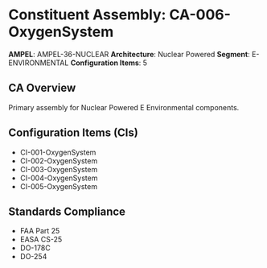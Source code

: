 # Constituent Assembly: CA-006-OxygenSystem

**AMPEL**: AMPEL-36-NUCLEAR
**Architecture**: Nuclear Powered
**Segment**: E-ENVIRONMENTAL
**Configuration Items**: 5

## CA Overview
Primary assembly for Nuclear Powered E Environmental components.

## Configuration Items (CIs)
- CI-001-OxygenSystem
- CI-002-OxygenSystem
- CI-003-OxygenSystem
- CI-004-OxygenSystem
- CI-005-OxygenSystem

## Standards Compliance
- FAA Part 25
- EASA CS-25
- DO-178C
- DO-254

